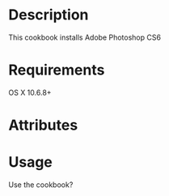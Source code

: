 Description
===========
This cookbook installs Adobe Photoshop CS6

Requirements
============
OS X 10.6.8+

Attributes
==========

Usage
=====
Use the cookbook?
